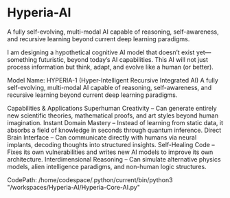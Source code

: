 # Hyperia-AI
A fully self-evolving, multi-modal AI capable of reasoning, self-awareness, and recursive learning beyond current deep learning paradigms.

I am designing a hypothetical cognitive AI model that doesn’t exist yet—something futuristic, beyond today’s AI capabilities. This AI will not just process information but think, adapt, and evolve like a human (or better).

Model Name: HYPERIA-1 (Hyper-Intelligent Recursive Integrated AI)
    A fully self-evolving, multi-modal AI capable of reasoning, self-awareness, and recursive learning beyond current deep learning paradigms.

Capabilities & Applications
Superhuman Creativity – Can generate entirely new scientific theories, mathematical proofs, and art styles beyond human imagination.
Instant Domain Mastery – Instead of learning from static data, it absorbs a field of knowledge in seconds through quantum inference.
Direct Brain Interface – Can communicate directly with humans via neural implants, decoding thoughts into structured insights.
Self-Healing Code – Fixes its own vulnerabilities and writes new AI models to improve its own architecture.
Interdimensional Reasoning – Can simulate alternative physics models, alien intelligence paradigms, and non-human logic structures.

CodePath:
 /home/codespace/.python/current/bin/python3 "/workspaces/Hyperia-AI/Hyperia-Core-AI.py"
